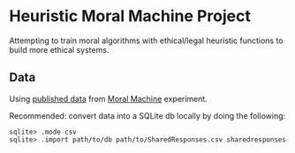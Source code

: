 # Heuristic Moral Machine Project

Attempting to train moral algorithms with ethical/legal heuristic functions to build more ethical systems.


## Data
Using [published data](https://osf.io/3hvt2/?view_only=4bb49492edee4a8eb1758552a362a2cf) from [Moral Machine](http://moralmachine.mit.edu/) experiment.

Recommended: convert data into a SQLite db locally by doing the following:
```
sqlite> .mode csv
sqlite> .import path/to/db path/to/SharedResponses.csv sharedresponses
```
